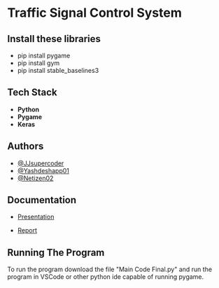 # Traffic Signal Control System

## Install these libraries
- pip install pygame
- pip install gym
- pip install stable_baselines3

## Tech Stack

- **Python**
- **Pygame**
- **Keras**

## Authors

- [@JJsupercoder](https://github.com/JJsupercoder)
- [@Yashdeshapp01](https://github.com/Yashdeshapp01)
- [@Netizen02](https://github.com/Netizen02)

## Documentation

- [Presentation](https://www.canva.com/design/DAFh0_-M5DE/N_SIVnf4luzizx4WF6pYOg/edit?utm_content=DAFh0_-M5DE&utm_campaign=designshare&utm_medium=link2&utm_source=sharebutton)


- [Report](https://www.report.com/design/)

## Running The Program

To run the program download the file "Main Code Final.py" and run the program in VSCode or other python ide capable of running pygame.
